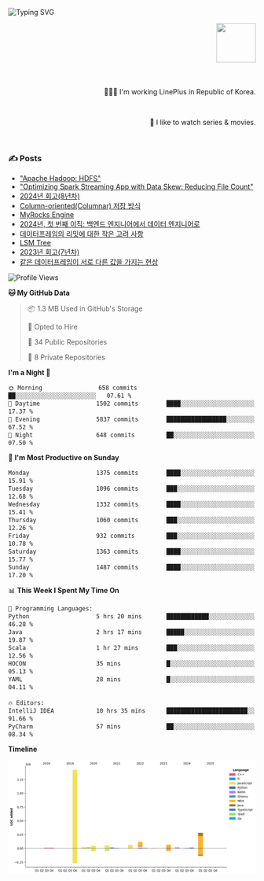 ![Typing SVG](https://readme-typing-svg.herokuapp.com/?lines=Hello,+I'm+Changkwon+😎&height=150&width=1024&size=40&color=458588&background=282828&center=true&vCenter=true&multiline=false&duration=2000&pause=0)

<div align=right>
  <a href="https://github.com/devxb/gitanimals">
    <img
      src="https://render.gitanimals.org/lines/spearkkk?pet-id=624227435622945015"
      width="80"
      height="80"
    />
  </a>
  <br/>
  <br/>  
  <br/>
  
  👨🏼‍💻 I'm working LinePlus in Republic of Korea.
  
  <br/>
  
  🍿 I like to watch series & movies.
  
  <br/>

</div>
  
<div align=left>
  
  <div>
    
  ### ✍️ Posts
    
  </div>
  
  <!-- BLOGPOSTS:START -->
- ["Apache Hadoop: HDFS"](https://spearkkk.dev/kr/blog/apache-hadoop-hdfs)
- ["Optimizing Spark Streaming App with Data Skew: Reducing File Count"](https://spearkkk.dev/kr/blog/optimizing-spark-streaming-app-with-data-skew-reducing-file-count)
- [2024년 회고(8년차)](https://spearkkk.dev/kr/blog/8th-year-retrospect)
- [Column-oriented(Columnar) 저장 방식](https://spearkkk.dev/kr/blog/column-oriented)
- [MyRocks Engine](https://spearkkk.dev/kr/blog/my-rocks_engine)
- [2024년, 첫 번째 이직: 백엔드 엔지니어에서 데이터 엔지니어로](https://spearkkk.dev/kr/blog/2024-first-changing-company-from-backend-to-data-engineer)
- [데이터프레임의 리밋에 대한 작은 고려 사항](https://spearkkk.dev/kr/blog/dataframe-limit)
- [LSM Tree](https://spearkkk.dev/kr/blog/lsm-tree)
- [2023년 회고(7년차)](https://spearkkk.dev/kr/blog/7th-year-retrospect)
- [같은 데이터프레임이 서로 다른 값을 가지는 현상](https://spearkkk.dev/kr/blog/two-dataframe-have-another-value)
<!-- BLOGPOSTS:END -->

  
<!--START_SECTION:waka-->
![Profile Views](http://img.shields.io/badge/Profile%20Views-0-blue)

**🐱 My GitHub Data** 

> 📦 1.3 MB Used in GitHub's Storage 
 > 
> 💼 Opted to Hire
 > 
> 📜 34 Public Repositories 
 > 
> 🔑 8 Private Repositories 
 > 
**I'm a Night 🦉** 

```text
🌞 Morning                658 commits         ██░░░░░░░░░░░░░░░░░░░░░░░   07.61 % 
🌆 Daytime                1502 commits        ████░░░░░░░░░░░░░░░░░░░░░   17.37 % 
🌃 Evening                5837 commits        █████████████████░░░░░░░░   67.52 % 
🌙 Night                  648 commits         ██░░░░░░░░░░░░░░░░░░░░░░░   07.50 % 
```
📅 **I'm Most Productive on Sunday** 

```text
Monday                   1375 commits        ████░░░░░░░░░░░░░░░░░░░░░   15.91 % 
Tuesday                  1096 commits        ███░░░░░░░░░░░░░░░░░░░░░░   12.68 % 
Wednesday                1332 commits        ████░░░░░░░░░░░░░░░░░░░░░   15.41 % 
Thursday                 1060 commits        ███░░░░░░░░░░░░░░░░░░░░░░   12.26 % 
Friday                   932 commits         ███░░░░░░░░░░░░░░░░░░░░░░   10.78 % 
Saturday                 1363 commits        ████░░░░░░░░░░░░░░░░░░░░░   15.77 % 
Sunday                   1487 commits        ████░░░░░░░░░░░░░░░░░░░░░   17.20 % 
```


📊 **This Week I Spent My Time On** 

```text
💬 Programming Languages: 
Python                   5 hrs 20 mins       ████████████░░░░░░░░░░░░░   46.28 % 
Java                     2 hrs 17 mins       █████░░░░░░░░░░░░░░░░░░░░   19.87 % 
Scala                    1 hr 27 mins        ███░░░░░░░░░░░░░░░░░░░░░░   12.56 % 
HOCON                    35 mins             █░░░░░░░░░░░░░░░░░░░░░░░░   05.13 % 
YAML                     28 mins             █░░░░░░░░░░░░░░░░░░░░░░░░   04.11 % 

🔥 Editors: 
IntelliJ IDEA            10 hrs 35 mins      ███████████████████████░░   91.66 % 
PyCharm                  57 mins             ██░░░░░░░░░░░░░░░░░░░░░░░   08.34 % 
```

**Timeline**

![Lines of Code chart](https://raw.githubusercontent.com/spearkkk/spearkkk/main/assets/bar_graph.png)


<!--END_SECTION:waka-->
</div>

